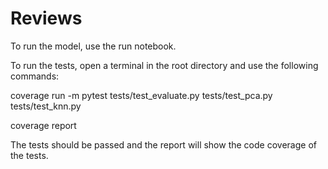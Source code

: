 # Reviews

To run the model, use the run notebook.

To run the tests, open a terminal in the root directory and use the following commands:

coverage run -m pytest tests/test_evaluate.py tests/test_pca.py tests/test_knn.py

coverage report

The tests should be passed and the report will show the code coverage of the tests.
